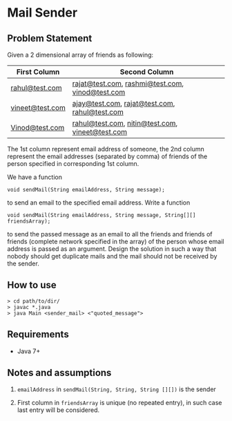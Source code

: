 # Mail Sender

## Problem Statement

Given a 2 dimensional array of friends as following:

First Column    | Second Column
-------------   | -------------
rahul@test.com  | rajat@test.com, rashmi@test.com, vinod@test.com
vineet@test.com | ajay@test.com, rajat@test.com, rahul@test.com
Vinod@test.com  | rahul@test.com, nitin@test.com, vineet@test.com

The 1st column represent email address of someone, the 2nd column represent the email addresses (separated by comma) of friends of the person specified in corresponding 1st column.

We have a function

    void sendMail(String emailAddress, String message);

to send an email to the specified email address. Write a function

    void sendMail(String emailAddress, String message, String[][] friendsArray);

to send the passed message as an email to all the friends and friends of friends (complete network specified in the array) of the person whose email address is passed as an argument. Design the solution in such a way that nobody should get duplicate mails and the mail should not be received by the sender.

## How to use

    > cd path/to/dir/
    > javac *.java
    > java Main <sender_mail> <"quoted_message">

## Requirements

- Java 7+

## Notes and assumptions

1. `emailAddress` in `sendMail(String, String, String [][])` is the sender

2. First column in `friendsArray` is unique (no repeated entry), in such case last entry will be considered.
